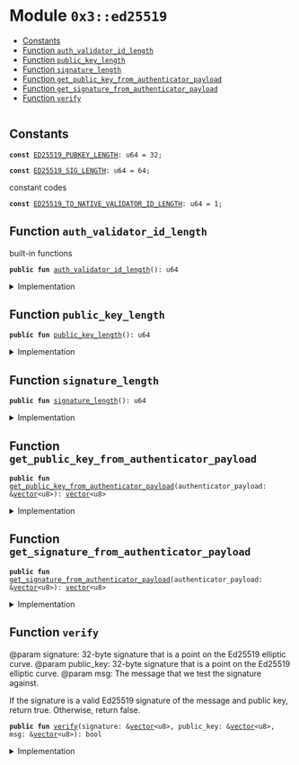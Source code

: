 
<a name="0x3_ed25519"></a>

# Module `0x3::ed25519`



-  [Constants](#@Constants_0)
-  [Function `auth_validator_id_length`](#0x3_ed25519_auth_validator_id_length)
-  [Function `public_key_length`](#0x3_ed25519_public_key_length)
-  [Function `signature_length`](#0x3_ed25519_signature_length)
-  [Function `get_public_key_from_authenticator_payload`](#0x3_ed25519_get_public_key_from_authenticator_payload)
-  [Function `get_signature_from_authenticator_payload`](#0x3_ed25519_get_signature_from_authenticator_payload)
-  [Function `verify`](#0x3_ed25519_verify)


<pre><code></code></pre>



<a name="@Constants_0"></a>

## Constants


<a name="0x3_ed25519_ED25519_PUBKEY_LENGTH"></a>



<pre><code><b>const</b> <a href="ed25519.md#0x3_ed25519_ED25519_PUBKEY_LENGTH">ED25519_PUBKEY_LENGTH</a>: u64 = 32;
</code></pre>



<a name="0x3_ed25519_ED25519_SIG_LENGTH"></a>



<pre><code><b>const</b> <a href="ed25519.md#0x3_ed25519_ED25519_SIG_LENGTH">ED25519_SIG_LENGTH</a>: u64 = 64;
</code></pre>



<a name="0x3_ed25519_ED25519_TO_NATIVE_VALIDATOR_ID_LENGTH"></a>

constant codes


<pre><code><b>const</b> <a href="ed25519.md#0x3_ed25519_ED25519_TO_NATIVE_VALIDATOR_ID_LENGTH">ED25519_TO_NATIVE_VALIDATOR_ID_LENGTH</a>: u64 = 1;
</code></pre>



<a name="0x3_ed25519_auth_validator_id_length"></a>

## Function `auth_validator_id_length`

built-in functions


<pre><code><b>public</b> <b>fun</b> <a href="ed25519.md#0x3_ed25519_auth_validator_id_length">auth_validator_id_length</a>(): u64
</code></pre>



<details>
<summary>Implementation</summary>


<pre><code><b>public</b> <b>fun</b> <a href="ed25519.md#0x3_ed25519_auth_validator_id_length">auth_validator_id_length</a>(): u64 {
    <a href="ed25519.md#0x3_ed25519_ED25519_TO_NATIVE_VALIDATOR_ID_LENGTH">ED25519_TO_NATIVE_VALIDATOR_ID_LENGTH</a>
}
</code></pre>



</details>

<a name="0x3_ed25519_public_key_length"></a>

## Function `public_key_length`



<pre><code><b>public</b> <b>fun</b> <a href="ed25519.md#0x3_ed25519_public_key_length">public_key_length</a>(): u64
</code></pre>



<details>
<summary>Implementation</summary>


<pre><code><b>public</b> <b>fun</b> <a href="ed25519.md#0x3_ed25519_public_key_length">public_key_length</a>(): u64 {
    <a href="ed25519.md#0x3_ed25519_ED25519_PUBKEY_LENGTH">ED25519_PUBKEY_LENGTH</a>
}
</code></pre>



</details>

<a name="0x3_ed25519_signature_length"></a>

## Function `signature_length`



<pre><code><b>public</b> <b>fun</b> <a href="ed25519.md#0x3_ed25519_signature_length">signature_length</a>(): u64
</code></pre>



<details>
<summary>Implementation</summary>


<pre><code><b>public</b> <b>fun</b> <a href="ed25519.md#0x3_ed25519_signature_length">signature_length</a>(): u64 {
    <a href="ed25519.md#0x3_ed25519_ED25519_SIG_LENGTH">ED25519_SIG_LENGTH</a>
}
</code></pre>



</details>

<a name="0x3_ed25519_get_public_key_from_authenticator_payload"></a>

## Function `get_public_key_from_authenticator_payload`



<pre><code><b>public</b> <b>fun</b> <a href="ed25519.md#0x3_ed25519_get_public_key_from_authenticator_payload">get_public_key_from_authenticator_payload</a>(authenticator_payload: &<a href="">vector</a>&lt;u8&gt;): <a href="">vector</a>&lt;u8&gt;
</code></pre>



<details>
<summary>Implementation</summary>


<pre><code><b>public</b> <b>fun</b> <a href="ed25519.md#0x3_ed25519_get_public_key_from_authenticator_payload">get_public_key_from_authenticator_payload</a>(authenticator_payload: &<a href="">vector</a>&lt;u8&gt;): <a href="">vector</a>&lt;u8&gt; {
    <b>let</b> public_key = <a href="_empty">vector::empty</a>&lt;u8&gt;();
    <b>let</b> i = <a href="ed25519.md#0x3_ed25519_auth_validator_id_length">auth_validator_id_length</a>() + <a href="ed25519.md#0x3_ed25519_signature_length">signature_length</a>();
    <b>let</b> public_key_position = <a href="ed25519.md#0x3_ed25519_auth_validator_id_length">auth_validator_id_length</a>() + <a href="ed25519.md#0x3_ed25519_signature_length">signature_length</a>() + <a href="ed25519.md#0x3_ed25519_public_key_length">public_key_length</a>();
    <b>while</b> (i &lt; public_key_position) {
        <b>let</b> value = <a href="_borrow">vector::borrow</a>(authenticator_payload, i);
        <a href="_push_back">vector::push_back</a>(&<b>mut</b> public_key, *value);
        i = i + 1;
    };
    public_key
}
</code></pre>



</details>

<a name="0x3_ed25519_get_signature_from_authenticator_payload"></a>

## Function `get_signature_from_authenticator_payload`



<pre><code><b>public</b> <b>fun</b> <a href="ed25519.md#0x3_ed25519_get_signature_from_authenticator_payload">get_signature_from_authenticator_payload</a>(authenticator_payload: &<a href="">vector</a>&lt;u8&gt;): <a href="">vector</a>&lt;u8&gt;
</code></pre>



<details>
<summary>Implementation</summary>


<pre><code><b>public</b> <b>fun</b> <a href="ed25519.md#0x3_ed25519_get_signature_from_authenticator_payload">get_signature_from_authenticator_payload</a>(authenticator_payload: &<a href="">vector</a>&lt;u8&gt;): <a href="">vector</a>&lt;u8&gt; {
    <b>let</b> sign = <a href="_empty">vector::empty</a>&lt;u8&gt;();
    <b>let</b> i = <a href="ed25519.md#0x3_ed25519_auth_validator_id_length">auth_validator_id_length</a>();
    <b>let</b> signature_position = <a href="ed25519.md#0x3_ed25519_signature_length">signature_length</a>() + 1;
    <b>while</b> (i &lt; signature_position) {
        <b>let</b> value = <a href="_borrow">vector::borrow</a>(authenticator_payload, i);
        <a href="_push_back">vector::push_back</a>(&<b>mut</b> sign, *value);
        i = i + 1;
    };
    sign
}
</code></pre>



</details>

<a name="0x3_ed25519_verify"></a>

## Function `verify`

@param signature: 32-byte signature that is a point on the Ed25519 elliptic curve.
@param public_key: 32-byte signature that is a point on the Ed25519 elliptic curve.
@param msg: The message that we test the signature against.

If the signature is a valid Ed25519 signature of the message and public key, return true.
Otherwise, return false.


<pre><code><b>public</b> <b>fun</b> <a href="ed25519.md#0x3_ed25519_verify">verify</a>(signature: &<a href="">vector</a>&lt;u8&gt;, public_key: &<a href="">vector</a>&lt;u8&gt;, msg: &<a href="">vector</a>&lt;u8&gt;): bool
</code></pre>



<details>
<summary>Implementation</summary>


<pre><code><b>native</b> <b>public</b> <b>fun</b> <a href="ed25519.md#0x3_ed25519_verify">verify</a>(signature: &<a href="">vector</a>&lt;u8&gt;, public_key: &<a href="">vector</a>&lt;u8&gt;, msg: &<a href="">vector</a>&lt;u8&gt;): bool;
</code></pre>



</details>
